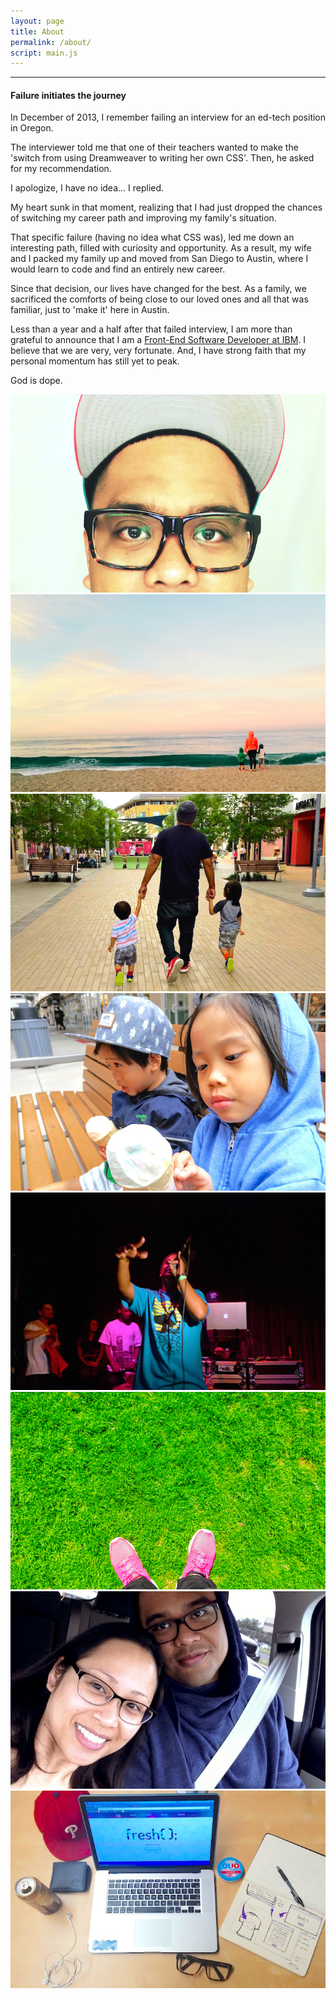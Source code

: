 ```yaml
---
layout: page
title: About
permalink: /about/
script: main.js
---
```

<hr class="divider-blue">


#### Failure initiates the journey

In December of 2013, I remember failing an interview for an ed-tech position in Oregon.

The interviewer told me that one of their teachers wanted to make the 'switch from using Dreamweaver to writing her own CSS'. Then, he asked for my recommendation.

<span class="quote">I apologize, I have no idea...</span> I replied.

My heart sunk in that moment, realizing that I had just dropped the chances of switching my career path and improving my family's situation.

That specific failure (having no idea what CSS was), led me down an interesting path, filled with curiosity and opportunity. As a result, my wife and I packed my family up and moved from San Diego to Austin, where I would learn to code and find an entirely new career.

Since that decision, our lives have changed for the best. As a family, we sacrificed the comforts of being close to our loved ones and all that was familiar, just to 'make it' here in Austin.

Less than a year and a half after that failed interview, I am more than grateful to announce that I am a [Front-End Software Developer at IBM](/work). I believe that we are very, very fortunate. And, I have strong faith that my personal momentum has still yet to peak.

God is dope.

<section class="highlight">
	<div class="highlight-photo">
		<img src="/assets/ran_2016.jpg" alt="">
	</div>
	<div class="highlight-photo">
		<img src="/assets/beach.jpg" alt="">
	</div>
	<div class="highlight-photo">
		<img src="/assets/boys.jpg" alt="">
	</div>
	<div class="highlight-photo">
		<img src="/assets/ice_cream.jpg" alt="">
	</div>
	<div class="highlight-photo">
		<img src="/assets/rhyme.jpg" alt="">
	</div>
	<div class="highlight-photo">
		<img src="/assets/grass.jpg" alt="">
	</div>
	<div class="highlight-photo">
		<img src="/assets/wife.jpg" alt="">
	</div>
	<div class="highlight-photo">
		<img src="/assets/space.jpg" alt="">
	</div>
</section>